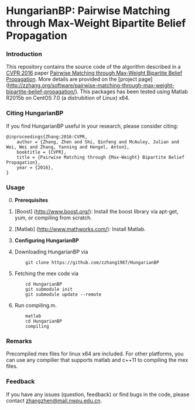 # HungarianBP: Pairwise Matching through Max-Weight Bipartite Belief Propagation

### Introduction
This repository contains the source code of the algorithm described in a [CVPR 2016](http://www.pamitc.org/cvpr16/) paper [Pairwise Matching through Max-Weight Bipartite Belief Propagation](http://zzhang.org/ZhangEtal2016Cvpr.pdf). More details are provided on the [project page] (http://zzhang.org/software/pairwise-matching-through-max-weight-bipartite-belief-propagation/).
This packages has been tested using Matlab R2015b on CentOS 7.0 (a distrubition of Linux) x64.

### Citing HungarianBP

If you find HungarianBP useful in your research, please consider citing:

    @inproceedings{Zhang:2016:CVPR,
        author = {Zhang, Zhen and Shi, Qinfeng and McAuley, Julian and Wei, Wei and Zhang, Yanning and Hengel, Anton},
        booktitle = {CVPR},
        title = {Pairwise Matching through {Max-Weight} Bipartite Belief Propagation},
        year = {2016}, 
    }

### Usage
0. **Prerequisites** 
 0. [Boost] (http://www.boost.org/): Install the boost library via apt-get, yum, or compiling from scratch.
 1. [Matlab] (http://www.mathworks.com/): Install Matlab.

0. **Configuring HungarianBP**
 0. Downloading HungarianBP via 
 
	```
        git clone https://github.com/zzhang1987/HungarianBP
	```
 1. Fetching the mex code via 
 
	```
		cd HungarianBP 
        git submodule init
		git submodule update --remote	
	```
 2. Run compiling.m.
 
	```	
		matlab
		cd HungarianBP
		compiling
	```

### Remarks
Precompiled mex files for linux x64 are included. For other platforms, you can use any compilier that supports matlab and c++11 to compiling the mex files.
	
### Feedback

If you have any issues (question, feedback) or find bugs in the code, please contact zhangzhen@mail.nwpu.edu.cn.



